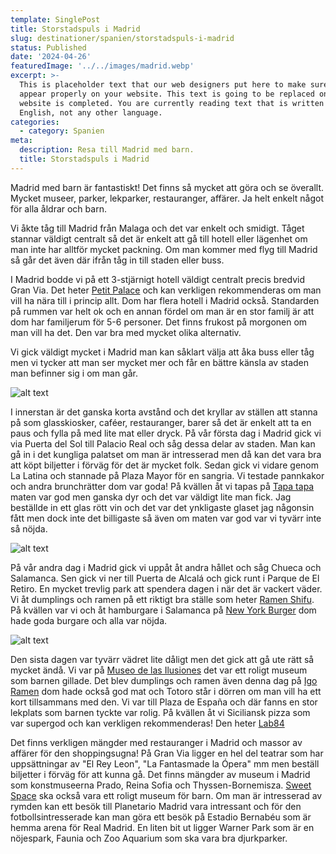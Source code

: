 ```yaml
---
template: SinglePost
title: Storstadspuls i Madrid
slug: destinationer/spanien/storstadspuls-i-madrid
status: Published
date: '2024-04-26'
featuredImage: '../../images/madrid.webp'
excerpt: >-
  This is placeholder text that our web designers put here to make sure words
  appear properly on your website. This text is going to be replaced once the
  website is completed. You are currently reading text that is written in
  English, not any other language.
categories:
  - category: Spanien
meta:
  description: Resa till Madrid med barn.
  title: Storstadspuls i Madrid
---
```

Madrid med barn är fantastiskt! Det finns så mycket att göra och se överallt. Mycket museer, parker, lekparker, restauranger, affärer. Ja helt enkelt något för alla åldrar och barn. 

Vi åkte tåg till Madrid från Malaga och det var enkelt och smidigt. Tåget stannar väldigt centralt så det är enkelt att gå till hotell eller lägenhet om man inte har alltför mycket packning. Om man kommer med flyg till Madrid så går det även där ifrån tåg in till staden eller buss.

I Madrid bodde vi på ett 3-stjärnigt hotell väldigt centralt precis bredvid Gran Via. Det heter [Petit Palace](https://www.petitpalace.com/en/) och kan verkligen rekommenderas om man vill ha nära till i princip allt. Dom har flera hotell i Madrid också. Standarden på rummen var helt ok och en annan fördel om man är en stor familj är att dom har familjerum för 5-6 personer. Det finns frukost på morgonen om man vill ha det. Den var bra med mycket olika alternativ.

Vi gick väldigt mycket i Madrid man kan såklart välja att åka buss eller tåg men vi tycker att man ser mycket mer och får en bättre känsla av staden man befinner sig i om man går. 

![alt text](/images/palacioreal.webp "Palacio Real")

I innerstan är det ganska korta avstånd och det kryllar av ställen att stanna på som glasskiosker, caféer, restauranger, barer så det är enkelt att ta en paus och fylla på med lite mat eller dryck. På vår första dag i  Madrid gick vi via Puerta del Sol till Palacio Real och såg dessa delar av staden. Man kan gå in i det kungliga palatset om man är intresserad men då kan det vara bra att köpt biljetter i förväg för det är mycket folk. Sedan gick vi vidare genom La Latina och stannade på Plaza Mayor för en sangria. Vi testade pannkakor och andra brunchrätter dom var goda! På kvällen åt vi tapas på [Tapa tapa](https://tapataparestaurant.com/) maten var god men ganska dyr och det var väldigt lite man fick. Jag beställde in ett glas rött vin och det var det ynkligaste glaset jag någonsin fått men dock inte det billigaste så även om maten var god var vi tyvärr inte så nöjda. 

![alt text](/images/eloso.webp "El Oso y el Madroño")

På vår andra dag i Madrid gick vi uppåt åt andra hållet och såg Chueca och Salamanca. Sen gick vi ner till Puerta de Alcalá och gick runt i Parque de El Retiro. En mycket trevlig park att spendera dagen i när det är vackert väder. Vi åt dumplings och ramen på ett riktigt bra ställe som heter [Ramen Shifu](https://www.ramenshifu.com/ramen-shifu-atocha/). På kvällen var vi och åt hamburgare i Salamanca på [New York Burger](https://newyorkburger.es/la-carta/) dom hade goda burgare och alla var nöjda. 

![alt text](/images/parqueelretiro.webp "Parque de el Retiro")

Den sista dagen var tyvärr vädret lite dåligt men det gick att gå ute rätt så mycket ändå. Vi var på [Museo de las Ilusiones](https://museumofillusions.es/) det var ett roligt museum som barnen gillade. Det blev dumplings och ramen även denna dag på [Igo Ramen](https://www.igoramen.com/) dom hade också god mat och Totoro står i dörren om man vill ha ett kort tillsammans med den. Vi var till Plaza de España och där fanns en stor lekplats som barnen tyckte var rolig. På kvällen åt vi Siciliansk pizza som var supergod och kan verkligen rekommenderas! Den heter [Lab84](https://www.lab84.es/)

Det finns verkligen mängder med restauranger i Madrid och massor av affärer för den shoppingsugna! På Gran Via ligger en hel del teatrar som har uppsättningar av "El Rey Leon", "La Fantasmade la Ópera" mm men beställ biljetter i förväg för att kunna gå. Det finns mängder av museum i Madrid som konstmuseerna Prado, Reina Sofia och Thyssen-Bornemisza. [Sweet Space](https://www.sweetspace.com/) ska också vara ett roligt museum för barn. Om man är intresserad av rymden kan ett besök till Planetario Madrid vara intressant och för den fotbollsintresserade kan man göra ett besök på Estadio Bernabéu som är hemma arena för Real Madrid. En liten bit ut ligger Warner Park som är en nöjespark, Faunia och Zoo Aquarium som ska vara bra djurkparker. 
